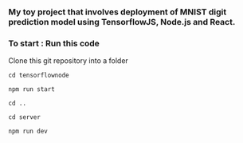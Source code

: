 ### My toy project that involves deployment of MNIST digit prediction model using TensorflowJS, Node.js and React.



### To start : Run this code 

Clone this git repository into a folder

```
cd tensorflownode

npm run start

cd ..

cd server

npm run dev
```